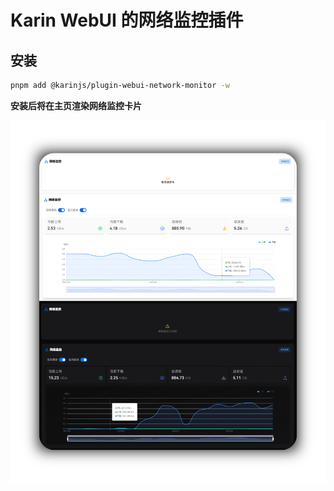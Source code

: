 # Karin WebUI 的网络监控插件

## 安装
```bash
pnpm add @karinjs/plugin-webui-network-monitor -w
```

**安装后将在主页渲染网络监控卡片**

![1](./pic.png)